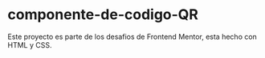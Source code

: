 # componente-de-codigo-QR
Este proyecto es parte de los desafios de Frontend Mentor, esta hecho con HTML y CSS.
